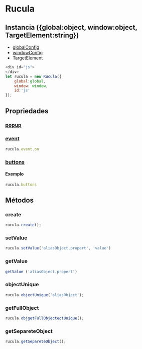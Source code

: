 # Rucula

## Instancia ({global:object, window:object, TargetElement:string})

- [globalConfig]()
- [windowConfig](./janelas.md)
- TargetElement
    
```js
<div id="js">
</div>
let rucula = new Rucula({
    global:global,
    window: window,
    id:'js'
});
```

## Propriedades
### [popup](./popup.md)
### [event]()
```js
rucula.event.on
```
### [buttons]()
#### Exemplo
```js
rucula.buttons
```
## Métodos
### create
```js
rucula.create();
```
### setValue
```js
rucula.setValue('aliasObject.propert', 'value')
```
### getValue
```js
getValue ('aliasObject.propert')
```
### objectUnique
```js
rucula.objectUnique('aliasObject');
```
### getFullObject
```js
rucula.objgetFullObjectectUnique();
```
### getSepareteObject
```js
rucula.getSepareteObject();
```


